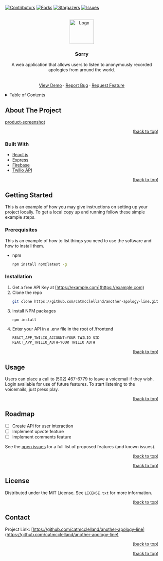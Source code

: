 <div id="top"></div>

[![Contributors][contributors-shield]][contributors-url]
[![Forks][forks-shield]][forks-url]
[![Stargazers][stars-shield]][stars-url]
[![Issues][issues-shield]][issues-url]

<!-- PROJECT LOGO -->
<br />
<div align="center">
  <a href="https://github.com/catmcclelland/another-apology-line">
    <img src="images/logo.png" alt="Logo" width="80" height="80">
  </a>

<h3 align="center">Sorry</h3>

  <p align="center">
    A web application that allows users to listen to anonymously recorded apologies from around the world.
    <br />
    <br />
    <br />
    <a href="https://github.com/catmcclelland/another-apology-line">View Demo</a>
    ·
    <a href="https://github.com/catmcclelland/another-apology-line/issues">Report Bug</a>
    ·
    <a href="https://github.com/catmcclelland/another-apology-line/issues">Request Feature</a>
  </p>
</div>

<!-- TABLE OF CONTENTS -->
<details>
  <summary>Table of Contents</summary>
  <ol>
    <li>
      <a href="#about-the-project">About The Project</a>
      <ul>
        <li><a href="#built-with">Built With</a></li>
      </ul>
    </li>
    <li>
      <a href="#getting-started">Getting Started</a>
      <ul>
        <li><a href="#prerequisites">Prerequisites</a></li>
        <li><a href="#installation">Installation</a></li>
      </ul>
    </li>
    <li><a href="#usage">Usage</a></li>
    <li><a href="#roadmap">Roadmap</a></li>
    <li><a href="#contributing">Contributing</a></li>
    <li><a href="#license">License</a></li>
    <li><a href="#contact">Contact</a></li>
    <li><a href="#acknowledgments">Acknowledgments</a></li>
  </ol>
</details>

<!-- ABOUT THE PROJECT -->

## About The Project

[product-screenshot](https://imsorry.vercel.app/)

<p align="right">(<a href="#top">back to top</a>)</p>

### Built With

- [React.js](https://reactjs.org/)
- [Express](https://expressjs.com/)
- [Firebase](https://firebase.google.com/)
- [Twilio API](https://www.twilio.com/voice)

<p align="right">(<a href="#top">back to top</a>)</p>

<!-- GETTING STARTED -->

## Getting Started

This is an example of how you may give instructions on setting up your project locally.
To get a local copy up and running follow these simple example steps.

### Prerequisites

This is an example of how to list things you need to use the software and how to install them.

- npm
  ```sh
  npm install npm@latest -g
  ```

### Installation

1. Get a free API Key at [https://example.com](https://example.com)
2. Clone the repo
   ```sh
   git clone https://github.com/catmcclelland/another-apology-line.git
   ```
3. Install NPM packages
   ```sh
   npm install
   ```
4. Enter your API in a .env file in the root of /frontend
   ```js
   REACT_APP_TWILIO_ACCOUNT=YOUR TWILIO SID
   REACT_APP_TWILIO_AUTH=YOUR TWILIO AUTH
   ```

<p align="right">(<a href="#top">back to top</a>)</p>

<!-- USAGE EXAMPLES -->

## Usage

Users can place a call to (502) 467-6779 to leave a voicemail if they wish. Login available for use of future features. To start listening to the voicemails, just press play.

<p align="right">(<a href="#top">back to top</a>)</p>

<!-- ROADMAP -->

## Roadmap

- [ ] Create API for user interaction
- [ ] Implement upvote feature
- [ ] Implement comments feature

See the [open issues](https://github.com/catmcclelland/another-apology-line/issues) for a full list of proposed features (and known issues).

<p align="right">(<a href="#top">back to top</a>)</p>

<!-- CONTRIBUTING -->

<p align="right">(<a href="#top">back to top</a>)</p>

<!-- LICENSE -->

## License

Distributed under the MIT License. See `LICENSE.txt` for more information.

<p align="right">(<a href="#top">back to top</a>)</p>

<!-- CONTACT -->

## Contact

Project Link: [https://github.com/catmcclelland/another-apology-line](https://github.com/catmcclelland/another-apology-line)

<p align="right">(<a href="#top">back to top</a>)</p>

<!-- ACKNOWLEDGMENTS -->

<p align="right">(<a href="#top">back to top</a>)</p>

<!-- MARKDOWN LINKS & IMAGES -->
<!-- https://www.markdownguide.org/basic-syntax/#reference-style-links -->

[contributors-shield]: https://img.shields.io/github/contributors/catmcclelland/another-apology-line.svg?style=for-the-badge
[contributors-url]: https://github.com/catmcclelland/another-apology-line/graphs/contributors
[forks-shield]: https://img.shields.io/github/forks/catmcclelland/another-apology-line.svg?style=for-the-badge
[forks-url]: https://github.com/catmcclelland/another-apology-line/network/members
[stars-shield]: https://img.shields.io/github/stars/catmcclelland/another-apology-line.svg?style=for-the-badge
[stars-url]: https://github.com/catmcclelland/another-apology-line/stargazers
[issues-shield]: https://img.shields.io/github/issues/catmcclelland/another-apology-line.svg?style=for-the-badge
[issues-url]: https://github.com/catmcclelland/another-apology-line/issues
[license-shield]: https://img.shields.io/github/license/catmcclelland/another-apology-line.svg?style=for-the-badge
[license-url]: https://github.com/catmcclelland/another-apology-line/blob/master/LICENSE.txt
[linkedin-shield]: https://img.shields.io/badge/-LinkedIn-black.svg?style=for-the-badge&logo=linkedin&colorB=555
[linkedin-url]: https://linkedin.com/in/linkedin_username
[product-screenshot]: [images/screenshot.png](https://i.ibb.co/N9CqJvf/login-screen-apology.png)
